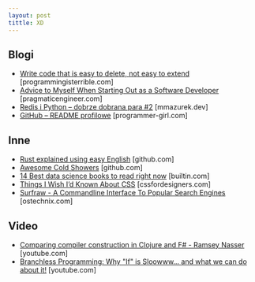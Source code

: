 ```yaml
---
layout: post
tittle: XD
---
```

<h2>Blogi</h2>
<ul>
    <li><a href="https://programmingisterrible.com/post/139222674273/write-code-that-is-easy-to-delete-not-easy-to">Write code that is easy to delete, not easy to extend</a> [programmingisterrible.com]</li>
    <li><a href="https://blog.pragmaticengineer.com/advice-to-myself-when-starting-as-a-software-developer/">Advice to Myself When Starting Out as a Software Developer</a> [pragmaticengineer.com]</li>
    <li><a href="https://mmazurek.dev/redis-i-python-dobrze-dobrana-para-2">Redis i Python – dobrze dobrana para #2</a> [mmazurek.dev]</li>
    <li><a href="https://programmer-girl.com/2020/07/18/github-readme-profilowe/">GitHub – README profilowe</a> [programmer-girl.com]</li>
</ul>

<h2>Inne</h2>
<ul>
    <li><a href="https://github.com/Dhghomon/easy_rust">Rust explained using easy English</a> [github.com]</li>
    <li><a href="https://github.com/hwayne/awesome-cold-showers">Awesome Cold Showers</a> [github.com]</li>
    <li><a href="https://builtin.com/data-science/data-science-books">14 Best data science books to read right now</a> [builtin.com]</li>
    <li><a href="https://cssfordesigners.com/articles/things-i-wish-id-known-about-css">Things I Wish I’d Known About CSS</a> [cssfordesigners.com]</li>
    <li><a href="https://www.ostechnix.com/surfraw-commandline-interface-popular-search-engines-100-websites/">Surfraw - A Commandline Interface To Popular Search Engines</a> [ostechnix.com]</li>
</ul>

<h2>Video</h2>
<ul>
    <li><a href="https://www.youtube.com/watch?v=t8usj1fN9rs">Comparing compiler construction in Clojure and F# - Ramsey Nasser</a> [youtube.com]</li>
    <li><a href="https://www.youtube.com/watch?v=bVJ-mWWL7cE">Branchless Programming: Why "If" is Sloowww... and what we can do about it!</a> [youtube.com]</li>
</ul>
